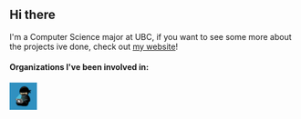 ## Hi there
I'm a Computer Science major at UBC, if you want to see some more about the projects ive done, check out [my website](https://cheyne.dev)!


#### Organizations I've been involved in:
[<img src="CodeNinjas.png" width="48">](https://github.com/CNSeattle)
